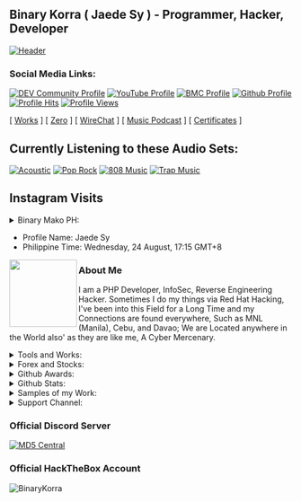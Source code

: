 ## Binary Korra ( Jaede Sy ) - Programmer, Hacker, Developer

[![Header](http://amberstonelib.herokuapp.com/cdn/icons/animation/light/beta)](https://github.com/binarykorra)

### Social Media Links:

[![DEV Community Profile](https://img.shields.io/badge/DEV-%23000000.svg?&style=flat-square&logo=dev.to&logoColor=black)](https://dev.to/binarykorra)
[![YouTube Profile](https://img.shields.io/badge/YouTube-%23FF0000.svg?&style=flat-square&logo=youtube&logoColor=black)](https://www.youtube.com/channel/UCYbraPQtWy2k-2xGiLzl5WA)
[![BMC Profile](https://img.shields.io/badge/BuyMeaCoffee-%23FFDD00.svg?&style=flat-square&logo=buy-me-a-coffee&logoColor=black)](https://bmc.xyz/binarykorra)
[![Github Profile](https://img.shields.io/badge/GitHub-100000?style=flat-square&logo=github&logoColor=black)](https://github.com/binarykorra)
[![Profile Hits](https://hits.seeyoufarm.com/api/count/incr/badge.svg?url=https://github.com/binarykorra/hit-counter&title=Page+Requests&edge_flat=true)](https://github.com/binarykorra)
[![Profile Views](https://komarev.com/ghpvc/?username=binarykorra&label=Github+Profile+Views&edge_flat=true)](https://github.com/binarykorra)


[ [Works](http://binarykorra.github.io/binarykorra/works) ] [ [Zero](http://binarykorra.github.io/binarykorra/zero) ] [ [WireChat](http://binarykorra.github.io/binarykorra/wirechat) ] [ [Music Podcast](http://binarykorra.github.io/binarykorra/music) ] [ [Certificates](http://binarykorra.github.io/binarykorra/certificates) ]

## Currently Listening to these Audio Sets:
[![Acoustic](https://img.shields.io/badge/Acoustic-%231DB954.svg?&style=flat-square&logo=spotify&logoColor=white)](https://github.com/binarykorra)
[![Pop Rock](https://img.shields.io/badge/Pop%20Rock-%231DB954.svg?&style=flat-square&logo=spotify&logoColor=white)](https://github.com/binarykorra)
[![808 Music](https://img.shields.io/badge/808%20Music-%231DB954.svg?&style=flat-square&logo=spotify&logoColor=white)](https://github.com/binarykorra)
[![Trap Music](https://img.shields.io/badge/Trap%20Music-%231DB954.svg?&style=flat-square&logo=spotify&logoColor=white)](https://github.com/binarykorra)

## Instagram Visits

<details>
<summary>Binary Mako PH:</summary>
<p>
<img width="420" src="https:&#x2F;&#x2F;cdn1.dumpor.com&#x2F;view?q&#x3D;jEWO3YmN40DZpN3Xj52XmYERENkQwMjN9U2bmcmZplHdnV1X41Cdz4UMGFDauRFSNJjeuN3MChFM6h1cTd3RHxkQhhFS1J1XUF0XwATPo9mJ10yN9I2YjZSQBFUQCFkR5gTVQFUPtRWZmMTT6lWbtgVQNtWOw1iY2BnYw9VPjh2bfNmbfZiNwETP0F2YfNmbfZSbvNmLtFmcnFGdz5WauR2YuETLywWbm1CduVGdu92Yz1Ddo91Yu9lJwQjM4BDNyM3X1MTZfdGcq1CdzR2XhBTM44CMxgjLw4SNzEzY9AHdz9DciV2du42X4IzNyYzM4YTN4MTN4ADOwUTNfJDMzgjM2kDO3UDMyEjNx81M0ETO2kjN3IzL1ETL1gDOy4SM1Q3L29SbvNmLtFmcnFGdz5WauR2YuETLywWbm1CduVGdu92Yz9yL6MHc0RHa"/>
<img width="420" src="https:&#x2F;&#x2F;cdn1.dumpor.com&#x2F;view?q&#x3D;%3D%3DwIhlzNmZDO9QWaz91Yu9lJyEjR1QEMzYTPl9mJRJGOqR3U1o1NzdXZklVNlp3dqpmTINkUNxmZCt0b2QzXDlVcY5kdZFDdr9FVB9FMw0DavZSNtcTPiN2YmEUQBFkQBZUO4UFUB1TbkVmJENWawQTLYFUUnZXbLhFeHl1St1zYo92Xj52XmcDMx0DdhN2Xj52Xm02bj5SbhJ3ZhR3culmbkNmLx0iMs1mZtQnblRnbvN2c9QHafNmbfZCM0IDewQjMz9VNzU2XnBnatQ3ck9VYwEDOuATM44CMuUzMxMWPwR3c%2FAnYldnLu9VO2MjNxEDM4gTMzAzMwYzNxATOflTM3YDN2MzNzgDM2EDO08lN0ADN3AjN3IzL1ETL1gDOy4SM1Q3L29SbvNmLtFmcnFGdz5WauR2YuETLywWbm1CduVGdu92Yz9yL6MHc0RHa"/>
<img width="420" src="https:&#x2F;&#x2F;cdn1.dumpor.com&#x2F;view?q&#x3D;jEWO3YmN40DZpN3Xj52XmYTMxQzQwMjN9U2bmEUc6hzQ0Uza6JWUlBDaERUR0N0TzcnWh5EeOVGd2dHWDVGa1ZUMLt0UUhTLUF0XwATPo9mJ10yN9I2YjZSQBFUQCFkR5gTVQFUPtRWZmU2RPNlTtgVQrNEdzY3bWdnTOFVPjh2bfNmbfZSMxETP0F2YfNmbfZSbvNmLtFmcnFGdz5WauR2YuETLywWbm1CduVGdu92Yz1Ddo91Yu9lJwQjM4BDNyM3X1MTZfdGcq1CdzR2XhhDM14COwUjLw4yN0MWPwR3c%2FAnYldnLu9lNxkTNzQjM2QTM2EzNzYDO4UDNflTO1EDOzIDN3cTM5UjM18FO4kDN4AjN3IzL1ETL1gDOy4SM1Q3L29SbvNmLtFmcnFGdz5WauR2YuETLywWbm1CduVGdu92Yz9yL6MHc0RHa"/>
<img width="420" src="https:&#x2F;&#x2F;cdn3.dumpor.com&#x2F;view?q&#x3D;%3DMSY5cjZ2gTPkl2cfNmbfZiRDRDMEBzM20TZvZSUDdmcxg3aiVkSyIUNa5WTMBlN5E0NRN3XQRjVHplVfJXaNd1d0I3RIFUY4QVQfBDM9g2bmUTL30jYjNmJBFUQBJUQGlDOVBVQ90GZlZSZzpURU9FWBVFbullRllGMKJEb9MGav91Yu9lJ2ATM9QXYj91Yu9lJt92Yu0WYydWY0Nnbp5GZj5SMtIDbtZWL05WZ052bjNXP0h2Xj52XmADNygHM0IzcfVTMl91ZwpWL0NHZfFGM4ATMuADOwEjLwUjLwMWPwR3c%2FcGcq5ibfZzM2MzM5MzNxIjMyYTNzMTN2EzX2AzN0kDO1YDMxMjM4AjM18VMxMzNzAzM3IzL1ETL1gDOy4SM1Q3L29SbvNmLtFmcnFGdz5WauR2YuETLywWbm1CduVGdu92Yz9yL6MHc0RHa"/>
<img width="420" src="https:&#x2F;&#x2F;cdn3.dumpor.com&#x2F;view?q&#x3D;%3DMSY5cjZ2gTPkl2cfNmbfZSMFVjNDBzM20TZvZyd44UOhV3QalTTBF1cS10YXFVYQ1EOXtkRvxUYWFTOsh2a042MnBHOzJGVtQVQfBDM9g2bmUTL30jYjNmJBFUQBJUQGlDOVBVQ90GZlZCTvdlZYlDWBF1XvFWYrBjVUF0N9MGav91Yu9lJwATM9QXYj91Yu9lJt92Yu0WYydWY0Nnbp5GZj5SMtIDbtZWL05WZ052bjNXP0h2Xj52XmADNygHM0IzcfVTMl91ZwpWL0NHZfFGMycjLwIzNuATOuAzY9AHdz9zZwpmLu9FM0kDNxMTM3YzMyIzN1kjM1ATMfhDNyYDOxETN2MDOxczMz8lN5UTM0QjN2IzL1ETL1gDOy4SM1Q3L29SbvNmLtFmcnFGdz5WauR2YuETLywWbm1CduVGdu92Yz9yL6MHc0RHa"/>
<img width="420" src="https:&#x2F;&#x2F;cdn1.dumpor.com&#x2F;view?q&#x3D;%3D%3DwIhlzNmZDO9QWaz91Yu9lJDBzQwQEMzYTPl9mJ3pFca9mUxAjbI5GZNdGTLRGVQZXL2kVSvRnSyUGaldDet1mezUTW0Z3aw9FVB9FMw0DavZSNtcTPiN2YmEUQBFkQBZUO4UFUB1TbkVmJulVR2pUOYF0YShHZ3ZTNYR1b41zYo92Xj52XmEDMx0DdhN2Xj52Xm02bj5SbhJ3ZhR3culmbkNmLx0iMs1mZtQnblRnbvN2c9QHafNmbfZCM0IDewQjMz9VNxU2XnBnatQ3ck9VYxUDMx4SM1ATMuAjL0EzY9AHdz9zZwpmLu9VN0UjM0UjNycTO4QjN3ITO2IjMfNTOzMTMzEzNwQDOyUzMz8lNxEjN5UDN2IzL1ETL1gDOy4SM1Q3L29SbvNmLtFmcnFGdz5WauR2YuETLywWbm1CduVGdu92Yz9yL6MHc0RHa"/>
</p>
</details>

* Profile Name: Jaede Sy
* Philippine Time: Wednesday, 24 August, 17:15 GMT+8

<a href="https://github.com/binarykorra" rel="nofollow">
  <img align="left" width="120" height="120" src="https://github.com/binarykorra.png">
</a>

### About Me
I am a PHP Developer, InfoSec, Reverse Engineering Hacker. Sometimes I do my things via Red Hat Hacking, I've been into this Field for a Long Time and my Connections are found everywhere, Such as MNL (Manila), Cebu, and Davao; We are Located anywhere in the World also' as they are like me, A Cyber Mercenary.


<details>
<summary>Tools and Works:</summary>

* [ [Corsair CSS Text Portrait Generator](https://corsair.technicalgeek.ml/) ]
  
* [ [Nova TTS / Audio Blogs Generator](https://nova.technicalgeek.ml/) ]
  
</details>

<details>
<summary>Forex and Stocks:</summary>

* [ [NAVPU Calculator](https://tools.technicalgeek.ml/calculator/navpu) ]
  
* [ [ALFM BPI / GInvest Calculator](https://tools.technicalgeek.ml/calculator/alfmcalc) ]
  
* [ [Charge Calculator](https://tools.technicalgeek.ml/calculator/charge) ]
  
* [ [Commission Calculator](https://tools.technicalgeek.ml/calculator/commission) ]
  
* [ [Hashrate Calculator](https://tools.technicalgeek.ml/calculator/hashrate) ]
  
* [ [CPM (Click per Minute) Calculator](https://tools.technicalgeek.ml/calculator/cpm) ]

* [ [Simple Interest Calculator](https://tools.technicalgeek.ml/calculator/si) ]
  
* [ [Store Debt Calculator](https://tools.technicalgeek.ml/calculator/debt) ]
  
* [ [Age Calculator](https://tools.technicalgeek.ml/calculator/age) ]
  
* [ [Whitepaper Beta](https://tools.technicalgeek.ml/whitepaper) ]

* Password for the Whitepaper is "whitepaper", all small letters.

</details>

<details>
<summary>Github Awards:</summary>

[![trophy](https://github-profile-trophy.vercel.app/?username=binarykorra)](https://github.com/binarykorra)

</details>

<details>
<summary>Github Stats:</summary>

[![stats](https://github-readme-stats.vercel.app/api?username=binarykorra)](https://github.com/binarykorra)
  
[![languages](https://github-readme-stats.vercel.app/api/top-langs/?username=binarykorra)](https://github.com/binarykorra)

</details>

<details>
<summary>Samples of my Work:</summary>

### Compilations of Facebook Hacks and Tricks
* [ [Facebook Profile Lock](https://www.github.com/binarykorra/profilelock.fb) ]
* [ [Facebook Profile Guard](https://www.github.com/binarykorra/profileguard.fb) ]

### Compilations of my Web Dev Works
* [ [Amberstone CSS](https://www.github.com/binarykorra/amberstone.css) ]
* [ [Spotify Podcast](https://www.github.com/binarykorra/spotify.podcast) ]
* [ [Heroku Pages](https://github.com/binarykorra/maintenance_mode) ]
* [ [ Image Cropping Tool ](https://github.com/binarykorra/imagecropping.tool)]
* [ [ CSS Text Portrait Generator ](https://github.com/binarykorra/corsair.tg)]

### Compilations of my Cyber Security works (InfoSec):
* [ [ Rabbit Hole Algorithm ](https://github.com/binarykorra/rabbit.hole)]
* [ [ Raspberry Pi - Samba Server ](https://github.com/binarykorra/RPiSambaServer.sh)]
* [ [ C Lang-based Application Binary Interface ](https://github.com/binarykorra/CABI) ]
  
### Compilations of SEI-120G (Black/White) Configs
* [ [SEI-120G Repository](https://www.github.com/binarykorra/SEI-120G) ]

### Compilations of PHP-Developer Tools
* [ [PHP-Dev Repository](https://www.github.com/binarykorra/php-dev) ]

### Compilations of W3C - HTML5 Elements
* [ [HTML5 Elements - Repo](https://www.github.com/binarykorra/html5.elements) ]

Alternative

* [ [HTML5 Elements - Gist](https://gist.github.com/binarykorra/0a76edf863877caba444a2e57d1a9e28) ]


### Compilations of Audio-webkit Gist
* [ [Audio-webkit Elements - Gist](https://gist.github.com/binarykorra/508b05eb4b58a378c850cbe0463d3e68) ]

</details>

<details>
<summary>Support Channel:</summary>

* GCash: 09225205353
* Paypal: digitalshadow@icloud.com
* Payoneer: digitalshadow@icloud.com
* Skrill: digitalshadow@icloud.com
* Email: binarykorra@icloud.com
* Contact Number: 09225205353
* [ [Chat Support](https://github.com/binarykorra/binarykorra/issues) ]

### Copyright since ( 2019 )
( C ) - [BinaryKorra](https://github.com/binarykorra), 09225205353

</details>

### Official Discord Server

[ ![MD5 Central](https://discordapp.com/api/guilds/953149401428275211/widget.png?style=banner2) ](https://dsc.gg/itdenphilippines)

### Official HackTheBox Account

![BinaryKorra](https://www.hackthebox.eu/badge/image/529594)
